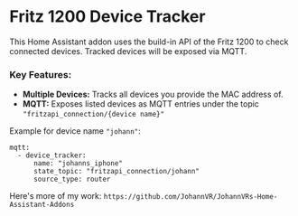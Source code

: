 # Fritz 1200 Device Tracker

This Home Assistant addon uses the build-in API of the Fritz 1200 to check connected devices. Tracked devices will be exposed via MQTT.

### Key Features:

* **Multiple Devices:** Tracks all devices you provide the MAC address of.
* **MQTT:** Exposes listed devices as MQTT entries under the topic ```"fritzapi_connection/{device name}"```

Example for device name ```"johann"```:

```
mqtt:
  - device_tracker:
      name: "johanns_iphone"
      state_topic: "fritzapi_connection/johann"
      source_type: router
```


Here's more of my work:
`https://github.com/JohannVR/JohannVRs-Home-Assistant-Addons`
